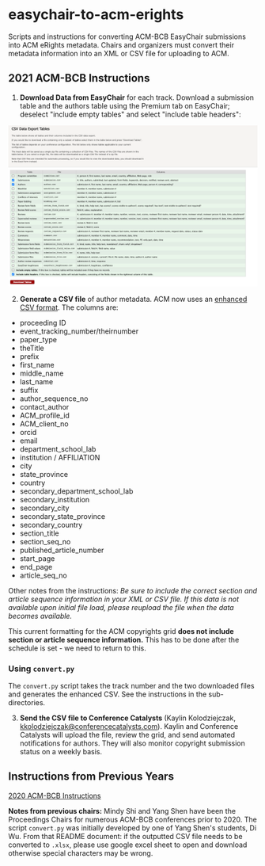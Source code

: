  # easychair-to-acm-erights

Scripts and instructions for converting ACM-BCB EasyChair submissions into ACM eRights metadata.  Chairs and organizers must convert their metadata information into an XML or CSV file for uploading to ACM.  

## 2021 ACM-BCB Instructions

1. **Download Data from EasyChair** for each track. Download a submission table and the authors table using the Premium tab on EasyChair; deselect "include empty tables" and select "include table headers":

![Downloading screen shot](downloading.png)

2. **Generate a CSV file** of author metadata.  ACM now uses an [enhanced CSV format](https://www.acm.org/publications/gi-proceedings-current). The columns are:

- proceeding ID
- event_tracking_number/theirnumber
- paper_type
- theTitle
- prefix
- first_name
- middle_name
- last_name
- suffix
- author_sequence_no
- contact_author
- ACM_profile_id
- ACM_client_no
- orcid
- email
- department_school_lab
- institution / AFFILIATION
- city
- state_province
- country
- secondary_department_school_lab
- secondary_institution
- secondary_city
- secondary_state_province
- secondary_country
- section_title
- section_seq_no
- published_article_number
- start_page
- end_page
- article_seq_no

Other notes from the instructions: _Be sure to include the correct section and article sequence information in your XML or CSV file. If this data is not available upon initial file load, please reupload the file when the data becomes available._

This current formatting for the ACM copyrights grid **does not include section or article sequence information.** This has to be done after the schedule is set - we need to return to this.

### Using `convert.py`
The `convert.py` script takes the track number and the two downloaded files and generates the enhanced CSV. See the instructions in the sub-directories.

3. **Send the CSV file to Conference Catalysts** (Kaylin Kolodziejczak, kkolodziejczak@conferencecatalysts.com). Kaylin and Conference Catalysts will upload the file, review the grid, and send automated notifications for authors.  They will also monitor copyright submission status on a weekly basis.

## Instructions from Previous Years

[2020 ACM-BCB Instructions](https://github.com/annaritz/easychair-to-acm-erights/tree/master/2020-ACM-BCB)

**Notes from previous chairs:**  Mindy Shi and Yang Shen have been the Proceedings Chairs for numerous ACM-BCB conferences prior to 2020.  The script `convert.py` was initially developed by one of Yang Shen's students, Di Wu.  From that README document: if the outputted CSV file needs to be converted to `.xlsx`, please use google excel sheet to open and download otherwise special characters may be wrong.
